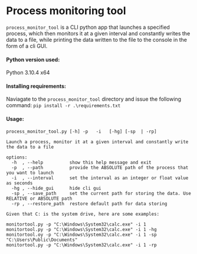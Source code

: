 #  Process monitoring tool

`process_monitor_tool` is a CLI python app that launches a specified process,  which then monitors it at a given interval and constantly writes the data to a file, while printing the data written to the file to the console in the form of a cli GUI.

#### Python version used:
Python 3.10.4 x64


#### Installing requirements:
Naviagate to the `process_monitor_tool` directory and issue the following command:
`pip install -r .\requirements.txt`

#### Usage:
```
process_monitor_tool.py [-h] -p   -i   [-hg] [-sp  | -rp]

Launch a process, monitor it at a given interval and constantly write the data to a file

options:
  -h  , --help          show this help message and exit
  -p  , --path          provide the ABSOLUTE path of the process that you want to launch
  -i  , --interval      set the interval as an integer or float value as seconds
  -hg , --hide_gui      hide cli gui
  -sp , --save_path     set the current path for storing the data. Use RELATIVE or ABSOLUTE path
  -rp , --restore_path  restore default path for data storing

Given that C: is the system drive, here are some examples:

monitortool.py -p "C:\Windows\System32\calc.exe" -i 1
monitortool.py -p "C:\Windows\System32\calc.exe" -i 1 -hg
monitortool.oy -p "C:\Windows\System32\calc.exe" -i 1 -sp "C:\Users\Public\Documents"
monitortool.py -p "C:\Windows\System32\calc.exe" -i 1 -rp
```
